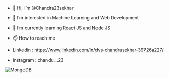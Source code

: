 - 👋 Hi, I’m @Chandra23sekhar
- 👀 I’m interested in Machine Learning and Web Development
- 🌱 I’m currently learning React JS and Node JS

- 📫 How to reach me 
- Linkedin : https://www.linkedin.com/in/dvs-chandrasekhar-39726a227/
- instagram : chandu._.23

<!---
Chandra23sekhar/Chandra23sekhar is a ✨ special ✨ repository because its `README.md` (this file) appears on your GitHub profile.
You can click the Preview link to take a look at your changes.
--->
![MongoDB](https://img.shields.io/badge/MongoDB-%234ea94b.svg?style=for-the-badge&logo=mongodb&logoColor=white)
